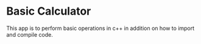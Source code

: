 # Basic Calculator

This app is to perform basic operations in c++ in addition on how to import and compile code.

